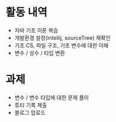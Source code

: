 # 활동 내역
- 자바 기초 이론 복습
- 개발환경 설정(intellij, sourceTree) 재확인
- 기초 CS, 파일 구조, 기초 변수에 대한 이해
- 변수 / 상수 / 타입 변환

# 과제
- 변수 / 변수 타입에 대한 문제 풀이
- 튜티 기록 제출
- 블로그 업로드